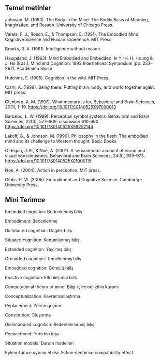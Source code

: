 ## Temel metinler

Johnson, M. (1990). The Body in the Mind: The Bodily Basis of Meaning, Imagination, and Reason. University of Chicago Press. 

Varela, F. J., Rosch, E., & Thompson, E. (1991). The Embodied Mind: Cognitive Science and Human Experience. MIT Press.

Brooks, R. A. (1991). Intelligence without reason.

Haugeland, J. (1993). Mind Embodied and Embedded. In Y.-H. H. Houng & J. Ho (Eds.), Mind and Cognition: 1993 International Symposium (pp. 233–267). Academica Sinica. 

Hutchins, E. (1995). Cognition in the wild. MIT Press.

Clark, A. (1998). Being there: Putting brain, body, and world together again. MIT press.

Glenberg, A. M. (1997). What memory is for. Behavioral and Brain Sciences, 20(1), 1–19. https://doi.org/10.1017/S0140525X97000010

Barsalou, L. W. (1999). Perceptual symbol systems. Behavioral and Brain Sciences, 22(4), 577–609; discussion 610-660. https://doi.org/10.1017/S0140525X99252144

Lakoff, G., & Johnson, M. (1999). Philosophy in the flesh: The embodied mind and its challenge to Western thought. Basic Books.

O’Regan, J. K., & Noë, A. (2001). A sensorimotor account of vision and visual consciousness. Behavioral and Brain Sciences, 24(5), 939–973. https://doi.org/10.1017/S0140525X01000115

Noë, A. (2004). Action in perception. MIT press.

Gibbs, R. W. (2005). Embodiment and Cognitive Science. Cambridge University Press.

## Mini Terimce

Embodied cognition: Bedenlenmiş biliş

Embodiment: Bedenlenme

Distributed cognition: Dağıtık biliş

Situated cognition: Konumlanmış biliş

Extended cognition: Yayılmış biliş

Grounded cognition: Temellenmiş biliş

Embedded cognition: Gömülü biliş

Enactive cognition: Etkinleşimci biliş

Computational theory of mind: Bilgi-işlemsel zihin kuramı

Conceptualization: Kavramsallaştırma

Replacement: Yerine geçme

Constitution: Oluşurma

Disembodied cognition: Bedenlenmemiş biliş

Reenactment: Yeniden inşa

Situation models: Durum modelleri

Eylem-tümce uyumu etkisi: Action-sentence compatibility effect

